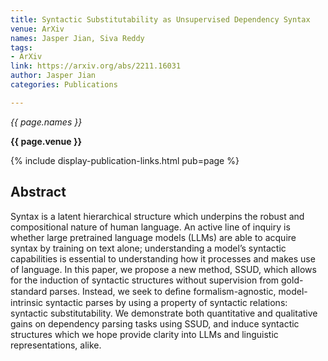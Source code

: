 ```yaml
---
title: Syntactic Substitutability as Unsupervised Dependency Syntax
venue: ArXiv
names: Jasper Jian, Siva Reddy
tags:
- ArXiv
link: https://arxiv.org/abs/2211.16031
author: Jasper Jian
categories: Publications

---
```


*{{ page.names }}*

**{{ page.venue }}**

{% include display-publication-links.html pub=page %}

## Abstract

Syntax is a latent hierarchical structure which underpins the robust and compositional nature of human language. An active line of inquiry is whether large pretrained language models (LLMs) are able to acquire syntax by training on text alone; understanding a model’s syntactic capabilities is essential to understanding how it processes and makes use of language. In this paper, we propose a new method, SSUD, which allows for the induction of syntactic structures without supervision from gold-standard parses. Instead, we seek to deﬁne formalism-agnostic, model-intrinsic syntactic parses by using a property of syntactic relations: syntactic substitutability. We demonstrate both quantitative and qualitative gains on dependency parsing tasks using SSUD, and induce syntactic structures which we hope provide clarity into LLMs and linguistic representations, alike.
